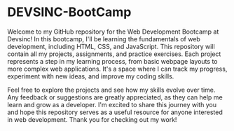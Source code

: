# DEVSINC-BootCamp
Welcome to my GitHub repository for the Web Development Bootcamp at Devsinc! In this bootcamp, I'll be learning the fundamentals of web development, including HTML, CSS, and JavaScript. This repository will contain all my projects, assignments, and practice exercises. Each project represents a step in my learning process, from basic webpage layouts to more complex web applications. It's a space where I can track my progress, experiment with new ideas, and improve my coding skills.

Feel free to explore the projects and see how my skills evolve over time. Any feedback or suggestions are greatly appreciated, as they can help me learn and grow as a developer. I'm excited to share this journey with you and hope this repository serves as a useful resource for anyone interested in web development. Thank you for checking out my work!


